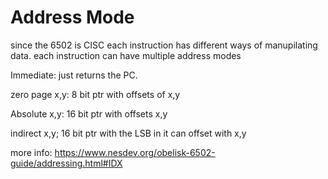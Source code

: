# Address Mode

since the 6502 is CISC each instruction has different ways of manupilating data. each instruction
can have multiple address modes

Immediate: just returns the PC. 

zero page x,y: 8 bit ptr with offsets of x,y 

Absolute x,y: 16 bit ptr with offsets x,y

indirect x,y; 16 bit ptr with the LSB in it can offset with x,y


more info: https://www.nesdev.org/obelisk-6502-guide/addressing.html#IDX

